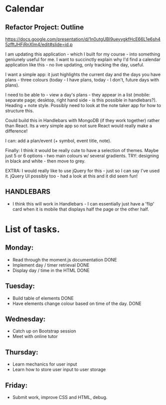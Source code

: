 # Calendar
## Refactor Project: Outline

https://docs.google.com/presentation/d/1n0utgUBI9ueyvgkfHcE66L1e6sh45zfftJHFjRnXIm4/edit#slide=id.p    

I am updating this application - which I built for my course - into something geniunely useful for me. I want to succinctly explain why I'd find a calendar application like this - no live updating, only tracking the day, useful.  

I want a simple app: it just highlights the current day and the days you have plans - three colours (today - I have plans, today - I don't, future days with plans). 

I need to be able to - view a day's plans - they appear in a list (mobile: separate page; desktop, right hand side - is this possible in handlebars?). Heading + note style. Possibly need to look at the note taker app for how to structure this.  

Could build this in Handlebars with MongoDB (if they work together) rather than React. Its a very simple app so not sure React would really make a difference!  

I can: add a plan/event (+ symbol, event title, note). 

Finally: I think it would be really cute to have a selection of themes. Maybe just 5 or 6 options - two main colours w/ several gradients. TRY: designing in black and white - then move to grey.

EXTRA: I would really like to use jQuery for this - just so I can say I've used it. jQuery UI possibly too - had a look at this and it did seem fun!

## HANDLEBARS
- I think this will work in Handlebars - I can essentially just have a 'flip' card when it is mobile that displays half the page or the other half. 

# List of tasks.
## Monday: 
- Read through the moment.js documentation DONE
- Implement day / timer retrieval DONE
- Display day / time in the HTML DONE

## Tuesday: 
- Build table of elements DONE
- Have elements change colour based on time of the day. DONE

## Wednesday: 
- Catch up on Bootstrap session 
- Meet with online tutor

## Thursday:
- Learn mechanics for user input
- Learn how to store user input to user storage


## Friday: 
- Submit work, improve CSS and HTML, debug.